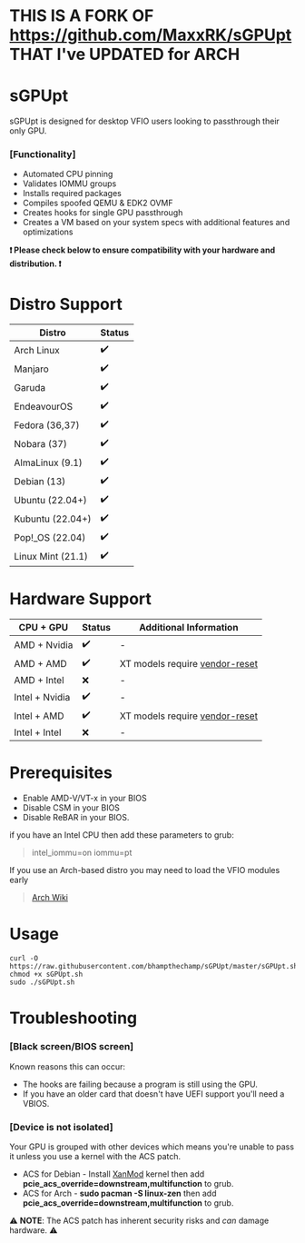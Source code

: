 # THIS IS A FORK OF https://github.com/MaxxRK/sGPUpt THAT I've UPDATED for ARCH

# sGPUpt
sGPUpt is designed for desktop VFIO users looking to passthrough their only GPU.

### [Functionality]
* Automated CPU pinning
* Validates IOMMU groups
* Installs required packages
* Compiles spoofed QEMU & EDK2 OVMF
* Creates hooks for single GPU passthrough
* Creates a VM based on your system specs with additional features and optimizations

**❗ Please check below to ensure compatibility with your hardware and distribution. ❗**

# Distro Support
| Distro            | Status |
| ----------------- | ------ |
| Arch Linux        |   ✔️   |
| Manjaro           |   ✔️   |
| Garuda            |   ✔️   |
| EndeavourOS       |   ✔️   |
| Fedora (36,37)    |   ✔️   |
| Nobara (37)       |   ✔️   |
| AlmaLinux (9.1)   |   ✔️   |
| Debian (13)       |   ✔️   |
| Ubuntu (22.04+)   |   ✔️   |
| Kubuntu (22.04+)  |   ✔️   |
| Pop!_OS (22.04)   |   ✔️   |
| Linux Mint (21.1) |   ✔️   |

# Hardware Support
|   CPU + GPU     |  Status | Additional Information                                           |
| --------------- | ------- | ---------------------------------------------------------------- |
| AMD + Nvidia    |    ✔️   | -                                                                |
| AMD + AMD       |    ✔️   | XT models require [vendor-reset](https://github.com/gnif/vendor-reset) |
| AMD + Intel     |    ❌   | -                                                                |
| Intel + Nvidia  |    ✔️   | -                                                                |
| Intel + AMD     |    ✔️   | XT models require [vendor-reset](https://github.com/gnif/vendor-reset) |
| Intel + Intel   |    ❌   | -                                                                |

# Prerequisites
* Enable AMD-V/VT-x in your BIOS
* Disable CSM in your BIOS
* Disable ReBAR in your BIOS.

if you have an Intel CPU then add these parameters to grub:
>intel_iommu=on iommu=pt

If you use an Arch-based distro you may need to load the VFIO modules early
> [Arch Wiki](https://wiki.archlinux.org/title/PCI_passthrough_via_OVMF#mkinitcpio)

# Usage
```
curl -O https://raw.githubusercontent.com/bhampthechamp/sGPUpt/master/sGPUpt.sh
chmod +x sGPUpt.sh
sudo ./sGPUpt.sh
```

# Troubleshooting

### [Black screen/BIOS screen]
Known reasons this can occur:
* The hooks are failing because a program is still using the GPU.
* If you have an older card that doesn't have UEFI support you'll need a VBIOS.

### [Device is not isolated]
Your GPU is grouped with other devices which means you're unable to pass it unless you use a kernel with the ACS patch.

* ACS for Debian - Install [XanMod](https://xanmod.org/) kernel then add **pcie_acs_override=downstream,multifunction** to grub.
* ACS for Arch - **sudo pacman -S linux-zen** then add **pcie_acs_override=downstream,multifunction** to grub.

⚠️ **NOTE**: The ACS patch has inherent security risks and *can* damage hardware. ⚠️
